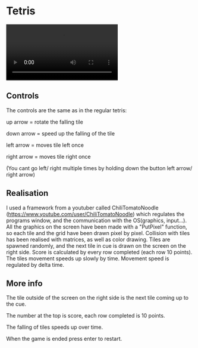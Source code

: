 # Tetris

![Gameplay](pictures/gameplay.mp4)



## Controls

The controls are the same as in the regular tetris: 

up arrow = rotate the falling tile

down arrow = speed up the falling of the tile

left arrow = moves tile left once

right arrow = moves tile right once

(You cant go left/ right multiple times by holding down the button left arrow/ right arrow)

## Realisation

I used a framework from a youtuber called ChiliTomatoNoodle (https://www.youtube.com/user/ChiliTomatoNoodle) which regulates the programs window,
and the communication with the OS(graphics, input...). 
All the graphics on the screen have been made with a "PutPixel" function, so each tile and the grid have been drawn pixel by pixel.
Collision with tiles has been realised with matrices, as well as color drawing.
Tiles are spawned randomly, and the next tile in cue is drawn on the screen on the right side.
Score is calculated by every row completed (each row 10 points).
The tiles movement speeds up slowly by time.
Movement speed is regulated by delta time.

## More info

The tile outside of the screen on the right side is the next tile coming up to the cue.

The number at the top is score, each row completed is 10 points.

The falling of tiles speeds up over time.

When the game is ended press enter to restart.
